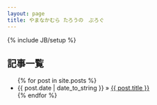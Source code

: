 ```yaml
---
layout: page
title: やまなかむら たろうの　ぶろぐ
---
```

{% include JB/setup %}

    
## 記事一覧

<ul class="posts">
  {% for post in site.posts %}
    <li><span>{{ post.date | date_to_string }}</span> &raquo; <a href="{{ BASE_PATH }}{{ post.url }}">{{ post.title }}</a></li>
  {% endfor %}
</ul>


